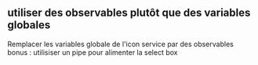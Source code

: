  ## utiliser des observables plutôt que des variables globales


 Remplacer les variables globale de l'icon service par des observables
 bonus : utilisiser un pipe pour alimenter la select box 